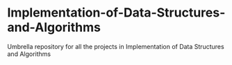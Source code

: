 # Implementation-of-Data-Structures-and-Algorithms
Umbrella repository for all the projects in Implementation of Data Structures and Algorithms
